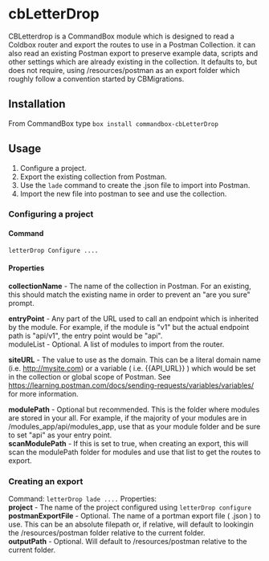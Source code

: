 # cbLetterDrop

CBLetterdrop is a CommandBox module which is designed to read a Coldbox router and export the routes to use in a Postman Collection. it can also read an existing Postman export to preserve example data, scripts and other settings which are already existing in the collection. It defaults to, but does not require, using /resources/postman as an export folder which roughly follow a convention started by CBMigrations.  

## Installation

From CommandBox type `box install commandbox-cbLetterDrop`

## Usage

1. Configure a project.  
2. Export the existing collection from Postman.  
3. Use the `lade` command to create the .json file to import into Postman.  
4. Import the new file into postman to see and use the collection.  


### Configuring a project

#### Command

 `letterDrop Configure ....`  

#### Properties

**collectionName** - The name of the collection in Postman. For an existing, this should match the existing name in order to prevent an "are you sure" prompt.  
  
**entryPoint** - Any part of the URL used to call an endpoint which is inherited by the module. For example, if the module is "v1" but the actual endpoint path is "api/v1", the entry point would be "api".  
moduleList - Optional. A list of modules to import from the router.  

**siteURL** - The value to use as the domain. This can be a literal domain name (i.e. http://mysite.com) or a variable ( i.e. {{API_URL}} ) which would be set in the collection or global scope of Postman. See https://learning.postman.com/docs/sending-requests/variables/variables/ for more information.

**modulePath** - Optional but recommended. This is the folder where modules are stored in your all. For example, if the majority of your modules are in /modules_app/api/modules_app, use that as your module folder and be sure to set "api" as your entry point.  
**scanModulePath** - If this is set to true, when creating an export, this will scan the modulePath folder for modules and use that list to get the routes to export.  

### Creating an export

Command: `letterDrop lade ....`
Properties:  
**project** - The name of the project configured using `letterDrop configure`  
**postmanExportFile** - Optional. The name of a portman export file ( .json ) to use. This can be an absolute filepath or, if relative, will default to lookingin the /resources/postman folder relative to the current folder.  
**outputPath** - Optional. Will default to /resources/postman relative to the current folder.  
